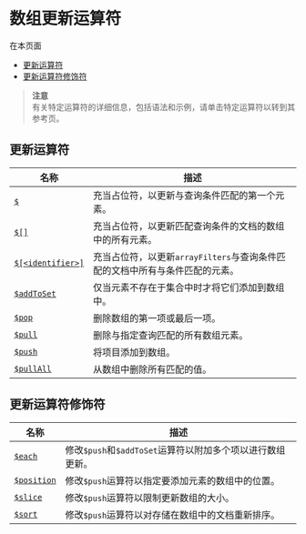 # [ ](#)数组更新运算符

[]()

在本页面

*   [更新运算符](#update-operators)
*   [更新运算符修饰符](#update-operator-modifiers)

> **注意**<br />
> 有关特定运算符的详细信息，包括语法和示例，请单击特定运算符以转到其参考页。

## <span id="update-operators">更新运算符</span>

| 名称                  | 描述                                                         |
| --------------------- | ------------------------------------------------------------ |
| [`$`]()               | 充当占位符，以更新与查询条件匹配的第一个元素。               |
| [`$[]`]()             | 充当占位符，以更新匹配查询条件的文档的数组中的所有元素。     |
| [`$[<identifier>]`]() | 充当占位符，以更新`arrayFilters`与查询条件匹配的文档中所有与条件匹配的元素。 |
| [`$addToSet`]()       | 仅当元素不存在于集合中时才将它们添加到数组中。               |
| [`$pop`]()            | 删除数组的第一项或最后一项。                                 |
| [`$pull`]()           | 删除与指定查询匹配的所有数组元素。                           |
| [`$push`]()           | 将项目添加到数组。                                           |
| [`$pullAll`]()        | 从数组中删除所有匹配的值。                                   |

## <span id="update-operator-modifiers">更新运算符修饰符</span>

| 名称            | 描述                                                       |
| --------------- | ---------------------------------------------------------- |
| [`$each`]()     | 修改`$push`和`$addToSet`运算符以附加多个项以进行数组更新。 |
| [`$position`]() | 修改`$push`运算符以指定要添加元素的数组中的位置。          |
| [`$slice`]()    | 修改`$push`运算符以限制更新数组的大小。                    |
| [`$sort`]()     | 修改`$push`运算符以对存储在数组中的文档重新排序。          |
